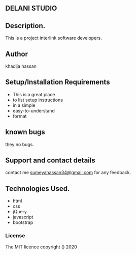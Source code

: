 ## DELANI STUDIO

## Description.
This is a project interlink software developers. 
## Author
khadija hassan
## Setup/Installation Requirements
* This is a great place
* to list setup instructions
* in a simple
* easy-to-understand
* format
## known bugs
they no bugs.
## Support and contact details
contact me sumeyahassan34@gmail.com for any feedback.


## Technologies Used.
* html
* css 
* jQuery
* javascript
* bootstrap
### License
The MIT licence copyright () 2020

